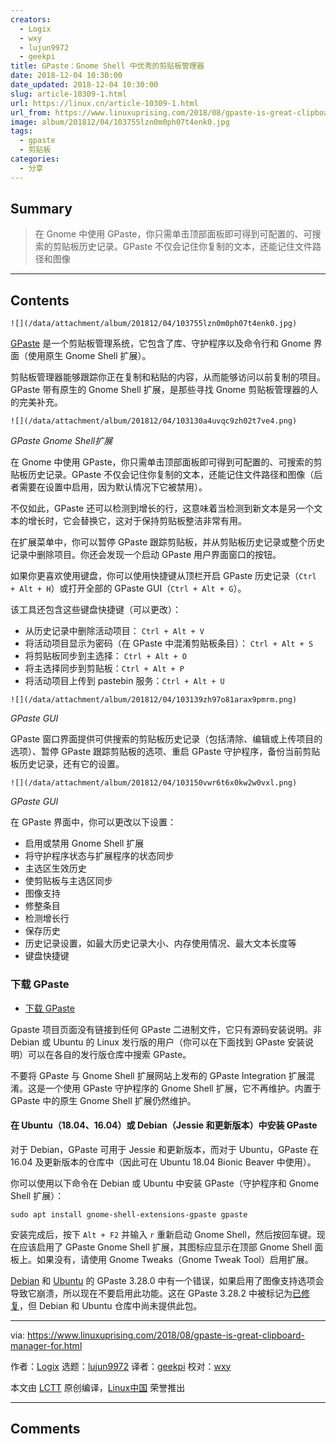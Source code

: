 ```yaml
---
creators:
  - Logix
  - wxy
  - lujun9972
  - geekpi
title: GPaste：Gnome Shell 中优秀的剪贴板管理器
date: 2018-12-04 10:30:00
date_updated: 2018-12-04 10:30:00
slug: article-10309-1.html
url: https://linux.cn/article-10309-1.html
url_from: https://www.linuxuprising.com/2018/08/gpaste-is-great-clipboard-manager-for.html
image: album/201812/04/103755lzn0m0ph07t4enk0.jpg
tags:
  - gpaste
  - 剪贴板
categories:
  - 分享
---
```


## Summary

> 在 Gnome 中使用 GPaste，你只需单击顶部面板即可得到可配置的、可搜索的剪贴板历史记录。GPaste 不仅会记住你复制的文本，还能记住文件路径和图像

***

<!-- more -->

## Contents

`![](/data/attachment/album/201812/04/103755lzn0m0ph07t4enk0.jpg)`

[GPaste](https://github.com/Keruspe/GPaste) 是一个剪贴板管理系统，它包含了库、守护程序以及命令行和 Gnome 界面（使用原生 Gnome Shell 扩展）。

剪贴板管理器能够跟踪你正在复制和粘贴的内容，从而能够访问以前复制的项目。GPaste 带有原生的 Gnome Shell 扩展，是那些寻找 Gnome 剪贴板管理器的人的完美补充。

`![](/data/attachment/album/201812/04/103130a4uvqc9zh02t7ve4.png)`

*GPaste Gnome Shell扩展*

在 Gnome 中使用 GPaste，你只需单击顶部面板即可得到可配置的、可搜索的剪贴板历史记录。GPaste 不仅会记住你复制的文本，还能记住文件路径和图像（后者需要在设置中启用，因为默认情况下它被禁用）。

不仅如此，GPaste 还可以检测到增长的行，这意味着当检测到新文本是另一个文本的增长时，它会替换它，这对于保持剪贴板整洁非常有用。

在扩展菜单中，你可以暂停 GPaste 跟踪剪贴板，并从剪贴板历史记录或整个历史记录中删除项目。你还会发现一个启动 GPaste 用户界面窗口的按钮。

如果你更喜欢使用键盘，你可以使用快捷键从顶栏开启 GPaste 历史记录（`Ctrl + Alt + H`）或打开全部的 GPaste GUI（`Ctrl + Alt + G`）。

该工具还包含这些键盘快捷键（可以更改）：

* 从历史记录中删除活动项目： `Ctrl + Alt + V`
* 将活动项目显示为密码（在 GPaste 中混淆剪贴板条目）： `Ctrl + Alt + S`
* 将剪贴板同步到主选择： `Ctrl + Alt + O`
* 将主选择同步到剪贴板：`Ctrl + Alt + P`
* 将活动项目上传到 pastebin 服务：`Ctrl + Alt + U`

`![](/data/attachment/album/201812/04/103139zh97o81arax9pmrm.png)`

*GPaste GUI*

GPaste 窗口界面提供可供搜索的剪贴板历史记录（包括清除、编辑或上传项目的选项）、暂停 GPaste 跟踪剪贴板的选项、重启 GPaste 守护程序，备份当前剪贴板历史记录，还有它的设置。

`![](/data/attachment/album/201812/04/103150vwr6t6x0kw2w0vxl.png)`

*GPaste GUI*

在 GPaste 界面中，你可以更改以下设置：

* 启用或禁用 Gnome Shell 扩展
* 将守护程序状态与扩展程序的状态同步
* 主选区生效历史
* 使剪贴板与主选区同步
* 图像支持
* 修整条目
* 检测增长行
* 保存历史
* 历史记录设置，如最大历史记录大小、内存使用情况、最大文本长度等
* 键盘快捷键

### 下载 GPaste

* [下载 GPaste](https://github.com/Keruspe/GPaste)

Gpaste 项目页面没有链接到任何 GPaste 二进制文件，它只有源码安装说明。非 Debian 或 Ubuntu 的 Linux 发行版的用户（你可以在下面找到 GPaste 安装说明）可以在各自的发行版仓库中搜索 GPaste。

不要将 GPaste 与 Gnome Shell 扩展网站上发布的 GPaste Integration 扩展混淆。这是一个使用 GPaste 守护程序的 Gnome Shell 扩展，它不再维护。内置于 GPaste 中的原生 Gnome Shell 扩展仍然维护。

#### 在 Ubuntu（18.04、16.04）或 Debian（Jessie 和更新版本）中安装 GPaste

对于 Debian，GPaste 可用于 Jessie 和更新版本，而对于 Ubuntu，GPaste 在 16.04 及更新版本的仓库中（因此可在 Ubuntu 18.04 Bionic Beaver 中使用）。

你可以使用以下命令在 Debian 或 Ubuntu 中安装 GPaste（守护程序和 Gnome Shell 扩展）：

```shell
sudo apt install gnome-shell-extensions-gpaste gpaste
```

安装完成后，按下 `Alt + F2` 并输入 `r` 重新启动 Gnome Shell，然后按回车键。现在应该启用了 GPaste Gnome Shell 扩展，其图标应显示在顶部 Gnome Shell 面板上。如果没有，请使用 Gnome Tweaks（Gnome Tweak Tool）启用扩展。

[Debian](https://packages.debian.org/buster/gpaste) 和 [Ubuntu](https://launchpad.net/ubuntu/+source/gpaste) 的 GPaste 3.28.0 中有一个错误，如果启用了图像支持选项会导致它崩溃，所以现在不要启用此功能。这在 GPaste 3.28.2 中被标记为[已修复](https://www.imagination-land.org/posts/2018-04-13-gpaste-3.28.2-released.html)，但 Debian 和 Ubuntu 仓库中尚未提供此包。

---

via: <https://www.linuxuprising.com/2018/08/gpaste-is-great-clipboard-manager-for.html>

作者：[Logix](https://plus.google.com/118280394805678839070) 选题：[lujun9972](https://github.com/lujun9972) 译者：[geekpi](https://github.com/geekpi) 校对：[wxy](https://github.com/wxy)

本文由 [LCTT](https://github.com/LCTT/TranslateProject) 原创编译，[Linux中国](https://linux.cn/) 荣誉推出

***

## Comments
